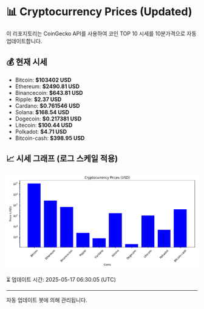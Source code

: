 
# 📊 Cryptocurrency Prices (Updated)

이 리포지토리는 CoinGecko API를 사용하여 코인 TOP 10 시세를 10분가격으로 자동 업데이트합니다.

## 💰 현재 시세
- Bitcoin: **$103402 USD**
- Ethereum: **$2490.81 USD**
- Binancecoin: **$643.81 USD**
- Ripple: **$2.37 USD**
- Cardano: **$0.761546 USD**
- Solana: **$168.54 USD**
- Dogecoin: **$0.217381 USD**
- Litecoin: **$100.44 USD**
- Polkadot: **$4.71 USD**
- Bitcoin-cash: **$398.95 USD**

## 📈 시세 그래프 (로그 스케일 적용)
![Crypto Prices](crypto_prices.png)

⏳ 업데이트 시간: 2025-05-17 06:30:05 (UTC)

---
자동 업데이트 봇에 의해 관리됩니다.
